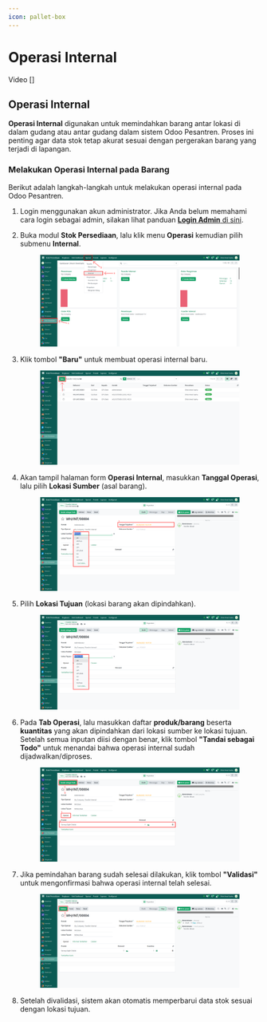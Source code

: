 ```yaml
---
icon: pallet-box
---
```


# Operasi Internal

Video \[]

## Operasi Internal

**Operasi Internal** digunakan untuk memindahkan barang antar lokasi di dalam gudang atau antar gudang dalam sistem Odoo Pesantren. Proses ini penting agar data stok tetap akurat sesuai dengan pergerakan barang yang terjadi di lapangan.

### Melakukan Operasi Internal pada Barang

Berikut adalah langkah-langkah untuk melakukan operasi internal pada Odoo Pesantren.

1. Login menggunakan akun administrator. Jika Anda belum memahami cara login sebagai admin, silakan lihat panduan [**Login Admin** di sini](../../panduan-login/login-admin.md).
2.  Buka modul **Stok Persediaan**, lalu klik menu **Operasi** kemudian pilih submenu **Internal**.

    <figure><img src="../../.gitbook/assets/images-513.png" alt=""><figcaption></figcaption></figure>


3.  Klik tombol **"Baru"** untuk membuat operasi internal baru.

    <figure><img src="../../.gitbook/assets/images-514.png" alt=""><figcaption></figcaption></figure>


4.  Akan tampil halaman form **Operasi Internal**, masukkan **Tanggal Operasi**, lalu pilih **Lokasi Sumber** (asal barang).

    <figure><img src="../../.gitbook/assets/images-515.png" alt=""><figcaption></figcaption></figure>


5.  Pilih **Lokasi Tujuan** (lokasi barang akan dipindahkan).

    <figure><img src="../../.gitbook/assets/images-516.png" alt=""><figcaption></figcaption></figure>


6.  Pada **Tab Operasi**, lalu masukkan daftar **produk/barang** beserta **kuantitas** yang akan dipindahkan dari lokasi sumber ke lokasi tujuan. Setelah semua inputan diisi dengan benar, klik tombol **"Tandai sebagai Todo"** untuk menandai bahwa operasi internal sudah dijadwalkan/diproses.

    <figure><img src="../../.gitbook/assets/images-517.png" alt=""><figcaption></figcaption></figure>


7.  Jika pemindahan barang sudah selesai dilakukan, klik tombol **"Validasi"** untuk mengonfirmasi bahwa operasi internal telah selesai.

    <figure><img src="../../.gitbook/assets/images-518.png" alt=""><figcaption></figcaption></figure>


8. Setelah divalidasi, sistem akan otomatis memperbarui data stok sesuai dengan lokasi tujuan.
